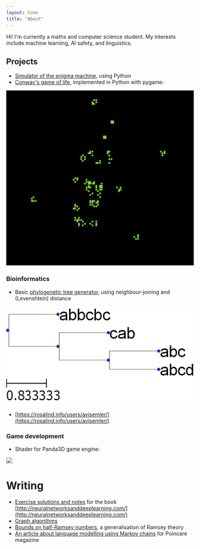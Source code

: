 ```yaml
---
layout: home
title: "About"
---
```


Hi! I'm currently a maths and computer science student. My interests include
machine learning, AI safety, and linguistics.

## Projects

 - [Simulator of the enigma machine](https://github.com/avisemler/enigma_simulator), using Python
 - [Conway's game of life](https://github.com/avisemler/game_of_life), implemented in Python with pygame:

![](/files/screenshot.jpg)

### Bioinformatics

 - Basic [phylogenetic tree generator](https://github.com/avisemler/Phylogeny), using neighbour-joining and (Levenshtein) distance

![](/files/mytree.png)

 - [https://rosalind.info/users/avisemler/](https://rosalind.info/users/avisemler/)


### Game development
 - Shader for Panda3D game engine:
 
 ![](https://raw.githubusercontent.com/typewriter1/physically-based-panda/master/car.jpg)


# Writing

 - [Exercise solutions and notes](/nnnotes/) for the book [http://neuralnetworksanddeeplearning.com/](http://neuralnetworksanddeeplearning.com/)
 - [Graph algorithms](/files/graphtheory.pdf)
 - [Bounds on half-Ramsey numbers](/files/Probabilistic_Ramsey_Numbers.pdf), a generalisation of Ramsey theory
 - [An article about language modelling using Markov chains](https://issuu.com/poincaremagazine/docs/issue_1) for Poincare magazine
